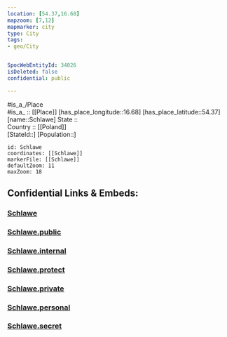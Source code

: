 ```yaml
---
location: [54.37,16.68] 
mapzoom: [7,12] 
mapmarker: city 
type: City
tags:
- geo/City


SpocWebEntityId: 34026
isDeleted: false
confidential: public

---
```

#is_a_/Place  
#is_a_ :: [[Place]] 
[has_place_longitude::16.68] 
[has_place_latitude::54.37] 
[name::Schlawe] 
State ::  
Country :: [[Poland]]  
[StateId::] 
[Population::] 



```leaflet
id: Schlawe
coordinates: [[Schlawe]] 
markerFile: [[Schlawe]] 
defaultZoom: 11 
maxZoom: 18
```


## Confidential Links & Embeds: 

### [Schlawe](/_Standards/Earth/Continent/Europe/Europe~East/Poland/Provinces~Poland/West_Pomeranian/City/Schlawe.md) 

### [Schlawe.public](/_public/Earth/Continent/Europe/Europe~East/Poland/Provinces~Poland/West_Pomeranian/City/Schlawe.public.md) 

### [Schlawe.internal](/_internal/Earth/Continent/Europe/Europe~East/Poland/Provinces~Poland/West_Pomeranian/City/Schlawe.internal.md) 

### [Schlawe.protect](/_protect/Earth/Continent/Europe/Europe~East/Poland/Provinces~Poland/West_Pomeranian/City/Schlawe.protect.md) 

### [Schlawe.private](/_private/Earth/Continent/Europe/Europe~East/Poland/Provinces~Poland/West_Pomeranian/City/Schlawe.private.md) 

### [Schlawe.personal](/_personal/Earth/Continent/Europe/Europe~East/Poland/Provinces~Poland/West_Pomeranian/City/Schlawe.personal.md) 

### [Schlawe.secret](/_secret/Earth/Continent/Europe/Europe~East/Poland/Provinces~Poland/West_Pomeranian/City/Schlawe.secret.md)

